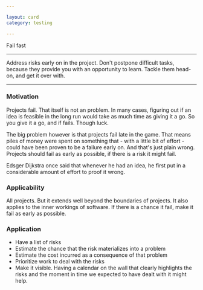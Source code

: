 ```yaml
---

layout: card
category: testing

---
```


Fail fast

---

Address risks early on in the project. Don't postpone difficult tasks, because
they provide you with an opportunity to learn. Tackle them head-on, and get it
over with.

---

### Motivation

Projects fail. That itself is not an problem. In many cases, figuring out if an idea is feasible in the long run would take as much time as giving it a go. So you give it a go, and if fails. Though luck.

The big problem however is that projects fail late in the game. That means piles of money were spent on something that - with a little bit of effort - could have been proven to be a failure early on. And that's just plain wrong. Projects should fail as early as possible, if there is a risk it might fail.

Edsger Dijkstra once said that whenever he had an idea, he first put in a considerable amount of effort to proof it wrong.

### Applicability

All projects. But it extends well beyond the boundaries of projects. It also applies to the inner workings of software. If there is a chance it fail, make it fail as early as possible.

### Application

* Have a list of risks
* Estimate the chance that the risk materializes into a problem
* Estimate the cost incurred as a consequence of that problem
* Prioritize work to deal with the risks
* Make it visible. Having a calendar on the wall that clearly highlights the risks and the moment in time we expected to have dealt with it might help.
